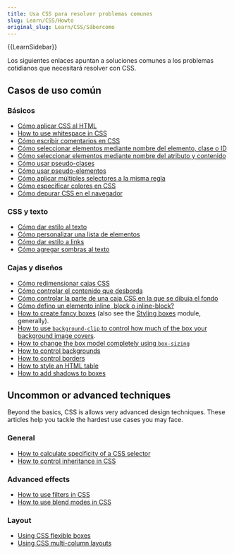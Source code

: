 ```yaml
---
title: Usa CSS para resolver problemas comunes
slug: Learn/CSS/Howto
original_slug: Learn/CSS/Sábercomo
---
```


{{LearnSidebar}}

Los siguientes enlaces apuntan a soluciones comunes a los problemas cotidianos que necesitará resolver con CSS.

## Casos de uso común

### Básicos

- [Cómo aplicar CSS al HTML](/es/Learn/CSS/Introduction_to_CSS/How_CSS_works#How_to_apply_your_CSS_to_your_HTML)
- [How to use whitespace in CSS](/es/Learn/CSS/Introduction_to_CSS/Syntax#White_space)
- [Cómo escribir comentarios en CSS](/es/Learn/CSS/Introduction_to_CSS/Syntax#Comments)
- [Cómo seleccionar elementos mediante nombre del elemento, clase o ID](/es/Learn/CSS/Introduction_to_CSS/Selectors#Simple_selectors)
- [Cómo seleccionar elementos mediante nombre del atributo y contenido](/es/Learn/CSS/Introduction_to_CSS/Selectors#Attribute_selectors)
- [Cómo usar pseudo-clases](/es/Learn/CSS/Introduction_to_CSS/Selectors#Pseudo-classes)
- [Cómo usar pseudo-elementos](/es/Learn/CSS/Introduction_to_CSS/Selectors#Pseudo-elements)
- [Cómo aplicar múltiples selectores a la misma regla](/es/Learn/CSS/Introduction_to_CSS/Selectors#Multiple_selectors_on_one_rule)
- [Cómo especificar colores en CSS](/es/Learn/CSS/Introduction_to_CSS/Values_and_units#Colors)
- [Cómo depurar CSS en el navegador](/es/Learn/CSS/Introduction_to_CSS/Debugging_CSS#Inspecting_the_DOM_and_CSS)

### CSS y texto

- [Cómo dar estilo al texto](/es/docs/Learn/CSS/Styling_text/Fundamentals)
- [Cómo personalizar una lista de elementos](/es/docs/Learn/CSS/Styling_text/Styling_lists)
- [Cómo dar estilo a links](/es/Learn/CSS/Styling_text/Styling_links)
- [Cómo agregar sombras al texto](/es/Learn/CSS/Styling_text/Fundamentals#Text_drop_shadows)

### Cajas y diseños

- [Cómo redimensionar cajas CSS](/es/Learn/CSS/Introduction_to_CSS/Box_model#Box_properties)
- [Cómo controlar el contenido que desborda](/es/Learn/CSS/Introduction_to_CSS/Box_model#Overflow)
- [Cómo controlar la parte de una caja CSS en la que se dibuja el fondo](/es/Learn/CSS/Introduction_to_CSS/Box_model#Background_clip)
- [Cómo defino un elemento inline, block o inline-block?](/es/Learn/CSS/Introduction_to_CSS/Box_model#Types_of_CSS_boxes)
- [How to create fancy boxes](/es/docs/Learn/CSS/Howto/create_fancy_boxes) (also see the [Styling boxes](/es/docs/Learn/CSS/Styling_boxes) module, generally).
- [How to use `background-clip` to control how much of the box your background image covers](/es/Learn/CSS/Introduction_to_CSS/Box_model#Background_clip).
- [How to change the box model completely using `box-sizing`](/es/Learn/CSS/Styling_boxes/Box_model_recap#Changing_the_box_model_completely)
- [How to control backgrounds](/es/Learn/CSS/Styling_boxes/Backgrounds)
- [How to control borders](/es/Learn/CSS/Styling_boxes/Borders)
- [How to style an HTML table](/es/Learn/CSS/Styling_boxes/Styling_tables)
- [How to add shadows to boxes](/es/Learn/CSS/Styling_boxes/Advanced_box_effects#Box_shadows)

## Uncommon or advanced techniques

Beyond the basics, CSS is allows very advanced design techniques. These articles help you tackle the hardest use cases you may face.

### General

- [How to calculate specificity of a CSS selector](/es/Learn/CSS/Introduction_to_CSS/Cascade_and_inheritance#Specificity)
- [How to control inheritance in CSS](/es/Learn/CSS/Introduction_to_CSS/Cascade_and_inheritance#Controlling_inheritance)

### Advanced effects

- [How to use filters in CSS](/es/Learn/CSS/Styling_boxes/Advanced_box_effects#Filters)
- [How to use blend modes in CSS](/es/Learn/CSS/Styling_boxes/Advanced_box_effects#Blend_modes)

### Layout

- [Using CSS flexible boxes](/es/docs/Web/Guide/CSS/Flexible_boxes)
- [Using CSS multi-column layouts](/es/docs/Web/Guide/CSS/Using_multi-column_layouts)
